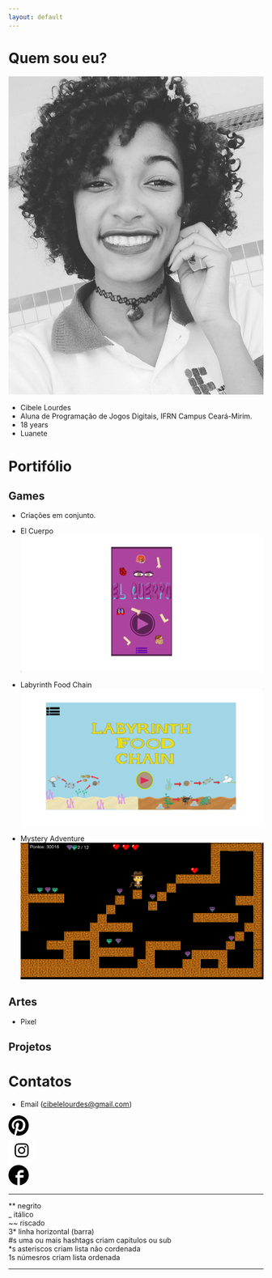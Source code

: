 ```yaml
---
layout: default
---
```




# Quem sou eu? 
![](bele.png)  

* Cibele Lourdes
* Aluna de Programação de Jogos Digitais, IFRN Campus Ceará-Mirim.  
* 18 years  
* Luanete   

# Portifólio

## Games  

* Criações em conjunto.  

* El Cuerpo  
[ ![](imagem4.png)](https://karlagabriella.github.io/El%20Cuerpo/)   
* Labyrinth Food Chain  
[ ![](imagem3.png)](https://karlagabriella.github.io/LabyrinthFoodChain/)  
* Mystery Adventure  
![](Mockup.png)  

## Artes

* Pixel

## Projetos  

# Contatos  

* Email (cibelelourdes@gmail.com)  

[ ![](pe.png)](https://br.pinterest.com/cibelelourdes/)  
[ ![](ig.png)](https://www.instagram.com/eucih_ls/)  
[ ![](fb.png)](https://www.facebook.com/cibele.loudes)  

***

** negrito  
_ itálico  
~~ riscado  
3* linha horizontal (barra)  
#s uma ou mais hashtags criam capitulos ou sub  
*s asteriscos criam lista não cordenada  
1s númesros criam lista ordenada  

* * *
